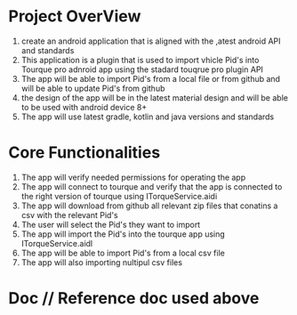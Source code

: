 # Project OverView
1. create an android application that is aligned with the ,atest android API and standards
2. This application is a plugin that is used to import vhicle Pid's into Tourque pro adnroid app using the stadard touqrue pro plugin API
3. The app will be able to import Pid's from a local file or from github and will be able to update Pid's from github
4. the design of the app will be in the latest material design and will be able to be used with android device 8+
5. The app will use latest gradle, kotlin and java versions and standards

# Core Functionalities
1. The app will verify needed permissions for operating the app
2. The app will connect to tourque and verify that the app is connected to the right version of tourque using ITorqueService.aidi
3. The app will download from github all relevant zip files that conatins a csv with the relevant Pid's
4. The user will select the Pid's they want to import
5. The app will import the Pid's into the tourque app using ITorqueService.aidl
6. The app will be able to import Pid's from a local csv file
2. The app will also importing nultipul csv files

# Doc // Reference doc used above

